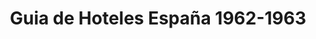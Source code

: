 ---
ref: sol-222-0000
title: ["Guia de Hoteles España 1962-1963"]
author_name: ["J. Ruiz Navarro"]
publisher: ["Direccion General del Turismo"]
year: "y1962"
origin: ["Spain"]
formats: ["book, guide"]
disciplines: ["graphic-design"]
tags:
layout: artifact
status: ["scan"]
published: false
int_published: false
image_count:
date_added: 2023-06-16
batch:
---